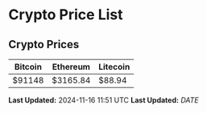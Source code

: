 # Crypto Price List

## Crypto Prices
| Bitcoin | Ethereum | Litecoin |
| ------- | -------- | -------- |
| $91148 | $3165.84 | $88.94 |
**Last Updated:** 2024-11-16 11:51 UTC
**Last Updated:** $DATE$
